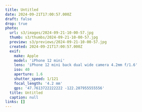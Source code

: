 ```yaml
---
title: Untitled
date: 2024-09-21T17:00:57.000Z
draft: false
drop: true
photo:
  url: s3/images/2024-09-21-10-00-57.jpg
  thumb: s3/thumbs/2024-09-21-10-00-57.jpg
  preview: s3/previews/2024-09-21-10-00-57.jpg
  created: 2024-09-21T17:00:57.000Z
  exif:
    make: Apple
    model: 'iPhone 12 mini'
    lens: 'iPhone 12 mini back dual wide camera 4.2mm f/1.6'
    iso: 40
    aperture: 1.6
    shutter_speed: 1/121
    focal_length: '4.2 mm'
    gps: '47.7613722222222 -122.207955555556'
  title: Untitled
  caption: null
links: []
---
```


